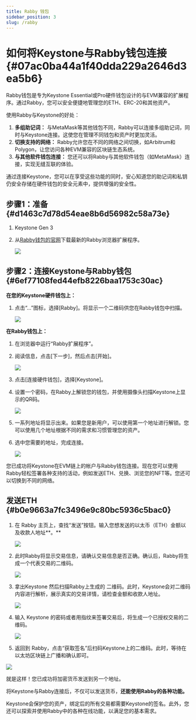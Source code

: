 ```yaml
---
title: Rabby 钱包
sidebar_position: 3
slug: /rabby
---
```




# **如何将Keystone与Rabby钱包连接** {#07ac0ba44a1f40dda229a2646d3ea5b6}


Rabby钱包是专为Keystone Essential或Pro硬件钱包设计的与EVM兼容的扩展程序。通过Rabby，您可以安全便捷地管理您的ETH、ERC-20和其他资产。


使用Rabby与Keystone的好处：

1. **多组助记词：** 与MetaMask等其他钱包不同，Rabby可以连接多组助记词，同时与Keystone连接。这使您在管理不同钱包和资产时更加灵活。
1. **切换支持的网络：** Rabby允许您在不同的网络之间切换，如Arbitrum和Polygon，让您访问各种EVM兼容的区块链生态系统。
1. **与其他软件钱包连接：** 您还可以将Rabby与其他软件钱包（如MetaMask）连接，实现无缝互联的体验。

通过连接Keystone，您可以在享受这些功能的同时，安心知道您的助记词和私钥仍安全存储在硬件钱包的安全元素中，提供增强的安全性。


## **步骤1：准备** {#d1463c7d78d54eae8b6d56982c58a73e}

1. Keystone Gen 3
1. 从[Rabby钱包的官网](https://rabby.io/)下载最新的Rabby浏览器扩展程序。

	![](./1683257758.png)


## **步骤2：连接Keystone与Rabby钱包** {#6ef77108fed44efb8226baa1753c30ac}


**在您的Keystone硬件钱包上：**

1. 点击“...”图标，选择[Rabby]。将显示一个二维码供您在Rabby钱包中扫描。

	![](./823116060.png)


**在Rabby钱包上：**

1. 在浏览器中运行“Rabby扩展程序”。
1. 阅读信息，点击[下一步]，然后点击[开始]。

	![](./448080237.png)

1. 点击[连接硬件钱包]，选择[Keystone]。
1. 设置一个密码，在Rabby上解锁您的钱包，并使用摄像头扫描Keystone上显示的QR码。

	![](./1246451700.png)

1. 一系列地址将显示出来。如果您是新用户，可以使用第一个地址进行解锁。您可以使用几个地址根据不同的需求和习惯管理您的资产。
1. 选中您需要的地址，完成连接。

	![](./686470797.png)


您已成功将Keystone在EVM链上的帐户与Rabby钱包连接。现在您可以使用Rabby轻松签署各种支持的活动，例如发送ETH、兑换、浏览您的NFT等。您还可以切换到不同的网络。


## **发送ETH** {#b0e9663a7fc3496e9c80bc5936c5bac0}

1. 在 Rabby 主页上，查找“发送”按钮。输入您想发送的以太币（ETH）金额以及收款人地址**。**

	![](./2058411713.png)

1. 此时Rabby将显示交易信息，请确认交易信息是否正确。确认后，Rabby将生成一个代表交易的二维码。

	![](./1565778778.png)

1. 拿出Keystone 然后扫描Rabby上生成的 二维码。此时，Keystone会对二维码内容进行解析，展示真实的交易详情，请检查金额和收款人地址。

	![](./1960528606.jpg)

1. 输入 Keystone 的密码或者用指纹来签署交易后，将生成一个已授权交易的二维码。

	![](./152855086.jpg)

1. 返回到 Rabby，点击“获取签名”后扫码Keystone上的二维码。此时，等待在以太坊区块链上广播和确认即可。

![](./2057833452.png)


就是这样！您已成功将加密货币发送到另一个地址。


将Keystone与Rabby连接后，不仅可以发送货币，**还能使用Rabby的各种功能。**


Keystone会保护您的资产，绑定后的所有交易都需要Keystone的签名。此外，您还可以探索并使用Rabby中的各种在线功能，以满足您的基本需求。

